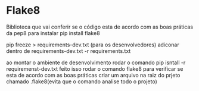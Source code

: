 # Flake8
Biblioteca que vai conferir se o código esta de acordo com as boas práticas da 
pep8
para instalar pip install flake8

 pip freeze  > requirements-dev.txt (para os desenvolvedores)
 adiconar dentro de requirements-dev.txt 
-r requirements.txt

ao montar o ambiente de desenvolvimento rodar o comando 
pip isntall -r requiremenst-dev.txt
feito isso rodar o comando 
flake8 para verificar se esta de acordo com as boas práticas 
criar um arquivo na raiz do prjeto chamado .flake8(evita que o comando analise todo o projeto)